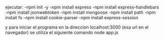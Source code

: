 ejecutar:
-npm init -y
-npm install express
-npm install express-handlebars
-npm install jsonwebtoken
-npm install mongoose
-npm install path
-npm install fs
-npm install cookie-parser
-npm install express-session

y para iniciar el programa en la direccion localhost:3000 (esa url en el navegador) se utiliza el siguiente comando
node app.js
